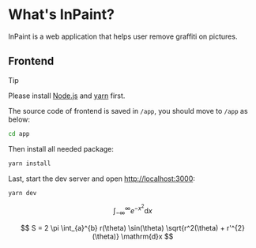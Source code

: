 # What's InPaint?

InPaint is a web application that helps user remove graffiti on pictures.

## Frontend

> [!TIP]
> Please install [Node.js](https://nodejs.org/en/download/current) and [yarn](https://yarnpkg.com/getting-started/install) first.

The source code of frontend is saved in `/app`, you should move to `/app` as below:

```bash
cd app
```

Then install all needed package:

```bash
yarn install
```

Last, start the dev server and open <http://localhost:3000>:

```bash
yarn dev
```

$$
\int_{-\infty}^{\infty} e^{-x^2} \mathrm{d}x
$$

$$
S = 2 \pi \int_{a}^{b} r(\theta) \sin(\theta) \sqrt{r^2(\theta) + r'^{2}(\theta)} \mathrm{d}x
$$

